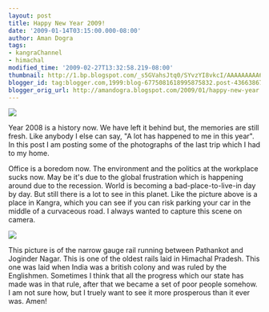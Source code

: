 ```yaml
---
layout: post
title: Happy New Year 2009!
date: '2009-01-14T03:15:00.000-08:00'
author: Aman Dogra
tags:
- kangraChannel
- himachal
modified_time: '2009-02-27T13:32:58.219-08:00'
thumbnail: http://1.bp.blogspot.com/_s5GVahsJtq0/SYvzYI8vkcI/AAAAAAAAA6c/WDmHfimIeKM/s72-c/100_0150.JPG
blogger_id: tag:blogger.com,1999:blog-6775081618995875832.post-4366386760152900215
blogger_orig_url: http://amandogra.blogspot.com/2009/01/happy-new-year.html
---
```


[![](http://1.bp.blogspot.com/_s5GVahsJtq0/SYvzYI8vkcI/AAAAAAAAA6c/WDmHfimIeKM/s320/100_0150.JPG)](http://1.bp.blogspot.com/_s5GVahsJtq0/SYvzYI8vkcI/AAAAAAAAA6c/WDmHfimIeKM/s1600-h/100_0150.JPG)

Year 2008 is a history now. We have left it behind but, the memories are
still fresh. Like anybody I else can say, "A lot has happened to me in
this year". In this post I am posting some of the photographs of the
last trip which I had to my home.

<!--more-->

Office is a boredom now. The environment and the politics at the workplace sucks now. May be it's due to the global frustration which is happening around due to the
recession. World is becoming a bad-place-to-live-in day by day. But
still there is a lot to see in this planet. Like the picture above is a
place in Kangra, which you can see if you can risk parking your car in
the middle of a curvaceous road. I always wanted to capture this scene
on camera.

[![](http://3.bp.blogspot.com/_s5GVahsJtq0/SYvfGzPWogI/AAAAAAAAA6E/8ActU-aVKGc/s320/100_0126copy2.jpg)](http://3.bp.blogspot.com/_s5GVahsJtq0/SYvfGzPWogI/AAAAAAAAA6E/8ActU-aVKGc/s1600-h/100_0126copy2.jpg)

This picture is of the narrow gauge rail running between Pathankot and Joginder
Nagar. This is one of the oldest rails laid in Himachal Pradesh. This
one was laid when India was a british colony and was ruled by the
Englishmen. Sometimes I think that all the progress which our state has
made was in that rule, after that we became a set of poor people
somehow. I am not sure how, but I truely want to see it more prosperous
than it ever was. Amen!
